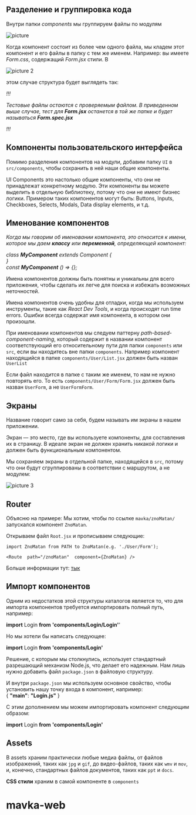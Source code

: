 ## Разделение и группировка кода
Внутри папки  _components_  мы группируем файлы по модулям

![picture](https://i.ibb.co/K6G2vyC/m1.png)

Когда компонент состоит из более чем одного файла, мы кладем этот компонент и его файлы в папку с тем же именем. Например: вы имеете _Form_._css_, содержащий _Form_._jsx_  стили. В

![picture 2](https://i.ibb.co/T1fY3b4/m2.png)

этом случае структура будет выглядеть так:

_!!!_

_Тестовые файлы остаются с проверяемым файлом. В приведенном выше случае, тест для_ **_Form.jsx_**  _останется в той же папке и будет называться_ **_Form.spec.jsx_**

_!!!_

## Компоненты пользовательского интерфейса

Помимо разделения компонентов на модули, добавим папку  `UI`  в  `src/components`, чтобы сохранить в ней наши общие компоненты.

UI  Components это настолько общие компоненты, что они не принадлежат конкретному модулю. Эти компоненты вы можете выделить в отдельную библиотеку, потому что они не имеют бизнес логики. Примером таких компонентов могут быть: Buttons, Inputs, Checkboxes, Selects, Modals, Data display elements, и т.д.

## Именование компонентов

_Когда мы говорим об именовании компонента, это относится к имени, которое мы даем_  **_классу_**  _или_  **_переменной_**_, определяющей компонент:_

_class **MyComponent** extends Component {  
}  
const **MyComponent** () => {};_

Имена компонентов должны быть понятны и уникальны для всего приложения, чтобы сделать их легче для поиска и избежать возможных неточностей.

Имена компонентов очень удобны для отладки, когда мы используем инструменты, такие как _React_  _Dev_  _Tools_,  и когда происходят run  time  errors. Ошибки всегда содержат имя компонента, в котором они произошли.

При именовании компонентов мы следуем паттерну _path-based_-_component_-_naming_, который содержит в названии компонент соответствующий его относительному пути для папки  `components`  или `src`, если вы находитесь вне папки  `components`. Например компонент находящийся в папке  `components/User/List.jsx`  должен быть назван  `UserList`

Если файл находится в папке с таким же именем, то нам не нужно повторять его. То есть  `components/User/Form/Form.jsx`  должен быть назван  `UserForm`, а не  `UserFormForm`.

## Экраны

Название говорит само за себя, будем называть им экраны в нашем приложении.

Экран — это место, где вы используете компоненты, для составления их в страницу. В идеале экран не должен хранить никакой логики и должен быть функциональным компонентом.

Мы сохраняем экраны в отдельной папке, находящейся в  `src`, потому что они будут сгруппированы в соответствии с маршрутом, а не модулем:

![picture 3](https://i.ibb.co/kMQf0sJ/m3.png)

## Router

Объясню на примере: Мы хотим, чтобы по ссылке `mavka/znoMatan/` запускался компонент `ZnoMatan`.

Открываем файл `Root.jsx`  и прописываем следующие:

`import ZnoMatan from PATH to ZnoMatan(e.g. './User/Form');`

`<Route  path="/znoMatan"  component={ZnoMatan} />`

Больше информации тут: [тык](https://medium.com/@timafon/%D1%81%D1%82%D1%80%D1%83%D0%BA%D1%82%D1%83%D1%80%D0%B0-%D0%BF%D1%80%D0%BE%D0%B5%D0%BA%D1%82%D0%B0-%D0%B8-%D0%B8%D0%BC%D0%B5%D0%BD%D0%BE%D0%B2%D0%B0%D0%BD%D0%B8%D0%B5-%D0%BA%D0%BE%D0%BC%D0%BF%D0%BE%D0%BD%D0%B5%D0%BD%D1%82%D0%BE%D0%B2-%D0%B2-react-2a29e96e0e07)

## Импорт компонентов

Одним из недостатков этой структуры каталогов является то, что для импорта компонентов требуется импортировать полный путь, например:

**import** Login **from** **'components/Login/Login'**'

Но мы хотели бы написать следующее:

**import**  Login  **from**  **'****components****/****Login****'**

Решение, с которым мы столкнулись, использует стандартный разрешающий механизм Node.js, что делает его надежным. Нам лишь нужно добавить файл `package.json` в файловую структуру.

И внутри `package.json` мы используем основное свойство, чтобы установить нашу точку входа в компонент, например:  
{ **"****main****"**: **"****Login****.****js****"** }

С этим дополнением мы можем импортировать компонент следующим образом:

**import** Login **from** **'components/Login'**

  

## Assets

В assets храним практически любые медиа файлы, от файлов изображений, таких как `jpg` и `gif`, до видео-файлов, таких как `wmv` и `mov`, и, конечно, стандартных файлов документов, таких как `ppt` и `docs`.

**CSS  стили** храним в самой компоненте в `components`
# mavka-web
